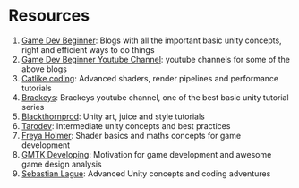 # Resources
1. [Game Dev Beginner](https://gamedevbeginner.com/): Blogs with all the important basic unity concepts, right and efficient ways to do things
2. [Game Dev Beginner Youtube Channel](https://www.youtube.com/@GameDevBeginner): youtube channels for some of the above blogs
3. [Catlike coding](https://catlikecoding.com/unity/tutorials/): Advanced shaders, render pipelines and performance tutorials
4. [Brackeys](https://www.youtube.com/@Brackeys): Brackeys youtube channel, one of the best basic unity tutorial series
5. [Blackthornprod](https://www.youtube.com/@Blackthornprod): Unity art, juice and style tutorials
6. [Tarodev](https://www.youtube.com/@Tarodev): Intermediate unity concepts and best practices
7. [Freya Holmer](https://www.youtube.com/@Acegikmo): Shader basics and maths concepts for game development
8. [GMTK Developing](https://www.youtube.com/playlist?list=PLc38fcMFcV_uH3OK4sTa4bf-UXGk2NW2n): Motivation for game development and awesome game design analysis
9. [Sebastian Lague](https://www.youtube.com/@SebastianLague): Advanced Unity concepts and coding adventures
